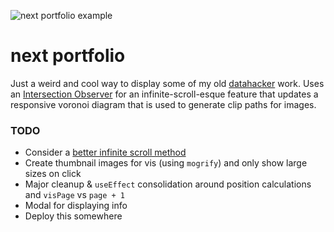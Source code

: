 ![next portfolio example](example.png)

# next portfolio

Just a weird and cool way to display some of my old [datahacker](http://datahacker.tumblr.com) work.
Uses an [Intersection Observer](https://developer.mozilla.org/en-US/docs/Web/API/Intersection_Observer_API) for
an infinite-scroll-esque feature that updates a responsive voronoi diagram that is used to generate clip paths for images.

### TODO

- Consider a [better infinite scroll method](https://developers.google.com/web/updates/2016/07/infinite-scroller)
- Create thumbnail images for vis (using `mogrify`) and only show large sizes on click
- Major cleanup & `useEffect` consolidation around position calculations and `visPage` vs `page + 1`
- Modal for displaying info
- Deploy this somewhere
